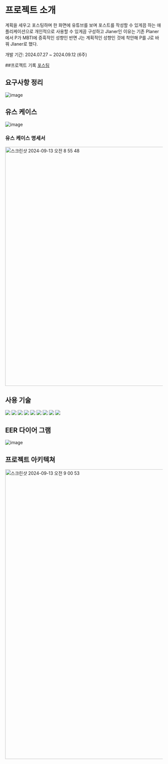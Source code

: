 # 프로젝트 소개
계획을 세우고 포스팅하며 한 화면에 유튜브를 보며 포스트를 작성할 수 있게끔 하는 애플리케이션으로 개인적으로 사용할 수 있게끔 구성하고 Jlaner인 이유는 기존 Planer에서 P가 MBTI에 증흑적인 성향인 반면 J는 계획적인 성향인 것에 착안해 P를 J로 바꿔 Jlaner로 했다.

개발 기간: 2024.07.27 ~ 2024.09.12 (6주)

##프로젝트 기록
[포스팅](https://jh315.tistory.com/)

## 요구사항 정리
![image](https://github.com/user-attachments/assets/6991f1ac-0b2b-4430-9f5d-261446bdc749)



## 유스 케이스
![image](https://github.com/user-attachments/assets/eae42de9-fdd7-42ce-af28-b2530d1f4bf7)


### 유스 케이스 명세서
<img width="763" alt="스크린샷 2024-09-13 오전 8 55 48" src="https://github.com/user-attachments/assets/ace04ea0-07f5-4cb3-91f1-07f1bbf62bb7">

## 사용 기술
<div>
<img src="https://img.shields.io/badge/html5-E34F26?style=for-the-badge&logo=html5&logoColor=white"/>
<img src="https://img.shields.io/badge/css-1572B6?style=for-the-badge&logo=css3&logoColor=white"/>
<img src="https://img.shields.io/badge/java-007396?style=for-the-badge&logo=java&logoColor=white">
<img src="https://img.shields.io/badge/spring-6DB33F?style=for-the-badge&logo=spring&logoColor=white">
<img src="https://img.shields.io/badge/mysql-4479A1?style=for-the-badge&logo=mysql&logoColor=white">
<img src="https://img.shields.io/badge/amazonaws-232F3E?style=for-the-badge&logo=amazonaws&logoColor=white">
<img src="https://img.shields.io/badge/github-181717?style=for-the-badge&logo=github&logoColor=white"/>
<img src="https://img.shields.io/badge/java Script-6DB33F?style=for-the-badge&logoColor=white"/>
<img src="https://img.shields.io/badge/redis-6DB33F?style=for-the-badge&logoColor=white"/>
</div>

## EER 다이어 그램
![image](https://github.com/user-attachments/assets/ca325c70-9404-4114-b2ac-5fdaa899ed63)

## 프로젝트 아키텍쳐
<img width="925" alt="스크린샷 2024-09-13 오전 9 00 53" src="https://github.com/user-attachments/assets/45abc138-0bc5-4a41-b530-52d6d798df97">



